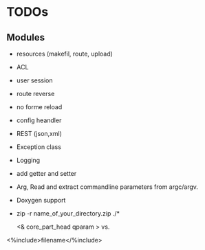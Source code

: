 # TODOs

## Modules

* resources (makefil, route, upload)
* ACL
* user session
* route reverse
* no forme reload
* config heandler
* REST (json,xml)
* Exception class
* Logging
* add getter and setter
* Arg, Read and extract commandline parameters from argc/argv.
* Doxygen support

* zip -r name_of_your_directory.zip ./*

    <& core_part_head qparam >
vs.

<%include>filename</%include>
